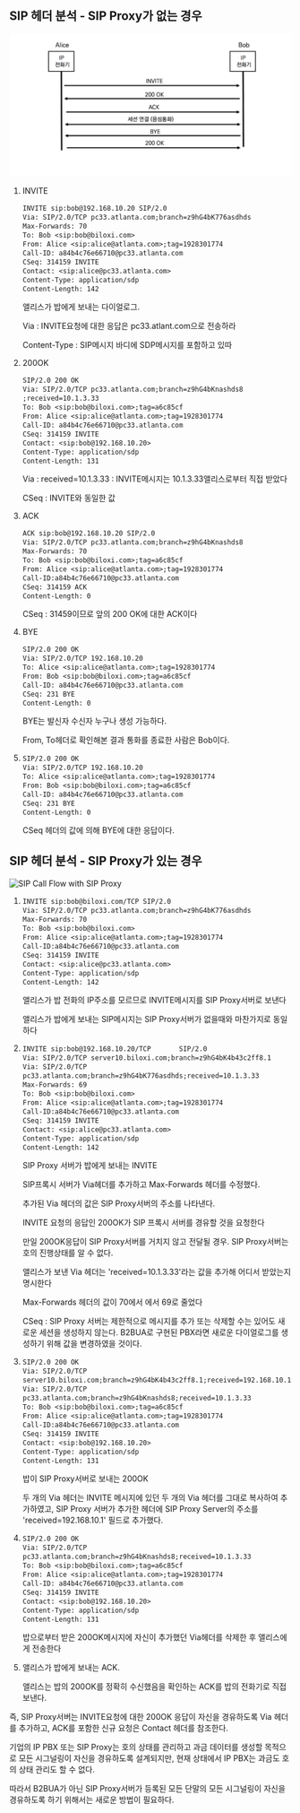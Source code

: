 ## SIP 헤더 분석 - SIP Proxy가 없는 경우

![SIP Call Flow witout SIP Proxy](./image/08_1.png)

1. INVITE

   ```sip
   INVITE sip:bob@192.168.10.20 SIP/2.0
   Via: SIP/2.0/TCP pc33.atlanta.com;branch=z9hG4bK776asdhds
   Max-Forwards: 70
   To: Bob <sip:bob@biloxi.com>
   From: Alice <sip:alice@atlanta.com>;tag=1928301774
   Call-ID: a84b4c76e66710@pc33.atlanta.com
   CSeq: 314159 INVITE
   Contact: <sip:alice@pc33.atlanta.com>
   Content-Type: application/sdp
   Content-Length: 142
   ```

   앨리스가 밥에게 보내는 다이얼로그.

   Via : INVITE요청에 대한 응답은 pc33.atlant.com으로 전송하라

   Content-Type : SIP메시지 바디에 SDP메시지를 포함하고 있따

2. 200OK

   ```sip
   SIP/2.0 200 OK
   Via: SIP/2.0/TCP pc33.atlanta.com;branch=z9hG4bKnashds8 ;received=10.1.3.33
   To: Bob <sip:bob@biloxi.com>;tag=a6c85cf
   From: Alice <sip:alice@atlanta.com>;tag=1928301774
   Call-ID: a84b4c76e66710@pc33.atlanta.com
   CSeq: 314159 INVITE
   Contact: <sip:bob@192.168.10.20>
   Content-Type: application/sdp
   Content-Length: 131
   ```

   Via : received=10.1.3.33 : INVITE메시지는 10.1.3.33앨리스로부터 직접 받았다

   CSeq : INVITE와 동일한 값

3. ACK

   ```sip
   ACK sip:bob@192.168.10.20 SIP/2.0 
   Via: SIP/2.0/TCP pc33.atlanta.com;branch=z9hG4bKnashds8
   Max-Forwards: 70
   To: Bob <sip:bob@biloxi.com>;tag=a6c85cf
   From: Alice <sip:alice@atlanta.com>;tag=1928301774
   Call-ID:a84b4c76e66710@pc33.atlanta.com
   CSeq: 314159 ACK
   Content-Length: 0
   ```

   CSeq : 31459이므로 앞의 200 OK에 대한 ACK이다

4. BYE

   ```sip
   SIP/2.0 200 OK 
   Via: SIP/2.0/TCP 192.168.10.20 
   To: Alice <sip:alice@atlanta.com>;tag=1928301774
   From: Bob <sip:bob@biloxi.com>;tag=a6c85cf 
   Call-ID: a84b4c76e66710@pc33.atlanta.com
   CSeq: 231 BYE
   Content-Length: 0
   ```

   BYE는 발신자 수신자 누구나 생성 가능하다.

   From, To헤더로 확인해본 결과 통화를 종료한 사람은 Bob이다.

5. ```sip
   SIP/2.0 200 OK 
   Via: SIP/2.0/TCP 192.168.10.20 
   To: Alice <sip:alice@atlanta.com>;tag=1928301774
   From: Bob <sip:bob@biloxi.com>;tag=a6c85cf 
   Call-ID: a84b4c76e66710@pc33.atlanta.com
   CSeq: 231 BYE
   Content-Length: 0
   ```

   CSeq 헤더의 값에 의해 BYE에 대한 응답이다.



## SIP 헤더 분석 - SIP Proxy가 있는 경우

![SIP Call Flow with SIP Proxy](./image/08_2.png)

1. ```sip
   INVITE sip:bob@biloxi.com/TCP SIP/2.0 
   Via: SIP/2.0/TCP pc33.atlanta.com;branch=z9hG4bK776asdhds
   Max-Forwards: 70
   To: Bob <sip:bob@biloxi.com>
   From: Alice <sip:alice@atlanta.com>;tag=1928301774
   Call-ID:a84b4c76e66710@pc33.atlanta.com
   CSeq: 314159 INVITE
   Contact: <sip:alice@pc33.atlanta.com>
   Content-Type: application/sdp
   Content-Length: 142
   ```

   앨리스가 밥 전화의 IP주소를 모르므로 INVITE메시지를 SIP Proxy서버로 보낸다

   앨리스가 밥에게 보내는 SIP메시지는 SIP Proxy서버가 없을때와 마찬가지로 동일하다

2. ```sip
   INVITE sip:bob@192.168.10.20/TCP       SIP/2.0
   Via: SIP/2.0/TCP server10.biloxi.com;branch=z9hG4bK4b43c2ff8.1
   Via: SIP/2.0/TCP pc33.atlanta.com;branch=z9hG4bK776asdhds;received=10.1.3.33
   Max-Forwards: 69
   To: Bob <sip:bob@biloxi.com>
   From: Alice <sip:alice@atlanta.com>;tag=1928301774
   Call-ID:a84b4c76e66710@pc33.atlanta.com
   CSeq: 314159 INVITE
   Contact: <sip:alice@pc33.atlanta.com>
   Content-Type: application/sdp
   Content-Length: 142
   ```

   SIP Proxy 서버가 밥에게 보내는 INVITE

   SIP프록시 서버가 Via헤더를 추가하고 Max-Forwards 헤더를 수정했다.

   추가된 Via 헤더의 값은 SIP Proxy서버의 주소를 나타낸다.

   INVITE 요청의 응답인 200OK가 SIP 프록시 서버를 경유할 것을 요청한다

   만일 200OK응답이 SIP Proxy서버를 거치지 않고 전달될 경우. SIP Proxy서버는 호의 진행상태를 알 수 없다.

   앨리스가 보낸 Via 헤더는 'received=10.1.3.33'라는 값을 추가해 어디서 받았는지 명시한다

   Max-Forwards 헤더의 값이 70에서 에서 69로 줄었다

   CSeq :  SIP Proxy 서버는 제한적으로 메시지를 추가 또는 삭제할 수는 있어도 새로운 세션을 생성하지 않는다. B2BUA로 구현된 PBX라면 새로운 다이얼로그를 생성하기 위해 값을 변경하였을 것이다.  

3. ```sip
   SIP/2.0 200 OK
   Via: SIP/2.0/TCP server10.biloxi.com;branch=z9hG4bK4b43c2ff8.1;received=192.168.10.1        Via: SIP/2.0/TCP pc33.atlanta.com;branch=z9hG4bKnashds8;received=10.1.3.33
   To: Bob <sip:bob@biloxi.com>;tag=a6c85cf
   From: Alice <sip:alice@atlanta.com>;tag=1928301774
   Call-ID:a84b4c76e66710@pc33.atlanta.com
   CSeq: 314159 INVITE
   Contact: <sip:bob@192.168.10.20>
   Content-Type: application/sdp
   Content-Length: 131
   ```

   밥이 SIP Proxy서버로 보내는 200OK

   두 개의 Via 헤더는 INVITE 메시지에 있던 두 개의 Via 헤더를 그대로 복사하여 추가하였고, SIP Proxy 서버가 추가한 헤더에 SIP Proxy Server의 주소를 'received=192.168.10.1' 필드로 추가했다.

4. ```sip
   SIP/2.0 200 OK
   Via: SIP/2.0/TCP pc33.atlanta.com;branch=z9hG4bKnashds8;received=10.1.3.33
   To: Bob <sip:bob@biloxi.com>;tag=a6c85cf
   From: Alice <sip:alice@atlanta.com>;tag=1928301774
   Call-ID: a84b4c76e66710@pc33.atlanta.com
   CSeq: 314159 INVITE
   Contact: <sip:bob@192.168.10.20>
   Content-Type: application/sdp
   Content-Length: 131
   ```

   밥으로부터 받은 200OK메시지에 자신이 추가했던 Via헤더를 삭제한 후 앨리스에게 전송한다

5. 앨리스가 밥에게 보내는 ACK.

   앨리스는 밥의 200OK를 정확히 수신했음을 확인하는 ACK를 밥의 전화기로 직접 보낸다.



즉, SIP Proxy서버는 INVITE요청에 대한 200OK 응답이 자신을 경유하도록 Via 헤더를 추가하고, ACK를 포함한 신규 요청은 Contact 헤더를 참조한다.

기업의 IP PBX 또는 SIP Proxy는 호의 상태를 관리하고 과금 데이터를 생성할 목적으로 모든 시그널링이 자신을 경유하도록 설계되지만, 현재 상태에서 IP PBX는 과금도 호의 상태 관리도 할 수 없다.

따라서 B2BUA가 아닌 SIP Proxy서버가 등록된 모든 단말의 모든 시그널링이 자신을 경유하도록 하기 위해서는 새로운 방법이 필요하다.